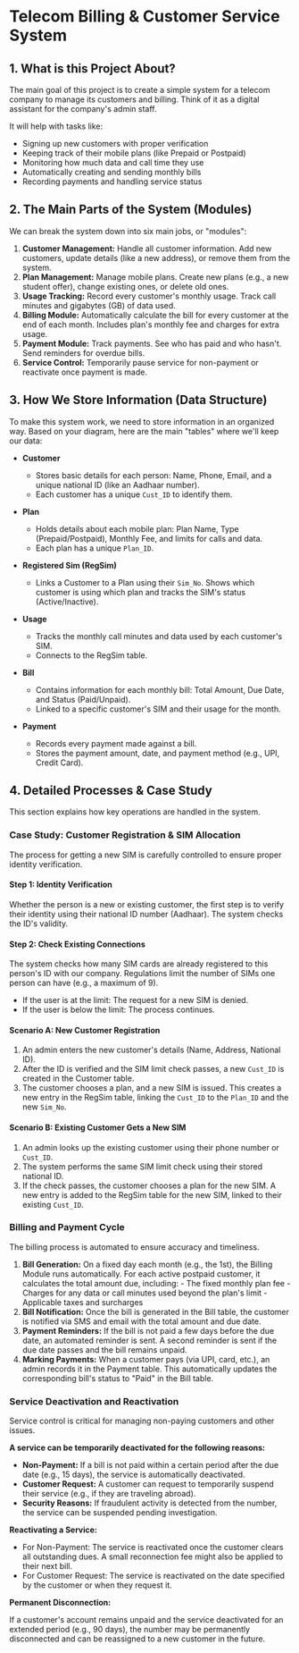 # Telecom Billing & Customer Service System

## 1. What is this Project About?

The main goal of this project is to create a simple system for a telecom company to manage its customers and billing. Think of it as a digital assistant for the company's admin staff.

It will help with tasks like:

- Signing up new customers with proper verification
- Keeping track of their mobile plans (like Prepaid or Postpaid)
- Monitoring how much data and call time they use
- Automatically creating and sending monthly bills
- Recording payments and handling service status

## 2. The Main Parts of the System (Modules)

We can break the system down into six main jobs, or "modules":

1. **Customer Management:** Handle all customer information. Add new customers, update details (like a new address), or remove them from the system.
2. **Plan Management:** Manage mobile plans. Create new plans (e.g., a new student offer), change existing ones, or delete old ones.
3. **Usage Tracking:** Record every customer's monthly usage. Track call minutes and gigabytes (GB) of data used.
4. **Billing Module:** Automatically calculate the bill for every customer at the end of each month. Includes plan's monthly fee and charges for extra usage.
5. **Payment Module:** Track payments. See who has paid and who hasn't. Send reminders for overdue bills.
6. **Service Control:** Temporarily pause service for non-payment or reactivate once payment is made.

## 3. How We Store Information (Data Structure)

To make this system work, we need to store information in an organized way. Based on your diagram, here are the main "tables" where we'll keep our data:

- **Customer**
    - Stores basic details for each person: Name, Phone, Email, and a unique national ID (like an Aadhaar number).
    - Each customer has a unique `Cust_ID` to identify them.

- **Plan**
    - Holds details about each mobile plan: Plan Name, Type (Prepaid/Postpaid), Monthly Fee, and limits for calls and data.
    - Each plan has a unique `Plan_ID`.

- **Registered Sim (RegSim)**
    - Links a Customer to a Plan using their `Sim_No`. Shows which customer is using which plan and tracks the SIM's status (Active/Inactive).

- **Usage**
    - Tracks the monthly call minutes and data used by each customer's SIM.
    - Connects to the RegSim table.

- **Bill**
    - Contains information for each monthly bill: Total Amount, Due Date, and Status (Paid/Unpaid).
    - Linked to a specific customer's SIM and their usage for the month.

- **Payment**
    - Records every payment made against a bill.
    - Stores the payment amount, date, and payment method (e.g., UPI, Credit Card).

## 4. Detailed Processes & Case Study

This section explains how key operations are handled in the system.

### Case Study: Customer Registration & SIM Allocation

The process for getting a new SIM is carefully controlled to ensure proper identity verification.

#### Step 1: Identity Verification

Whether the person is a new or existing customer, the first step is to verify their identity using their national ID number (Aadhaar). The system checks the ID's validity.

#### Step 2: Check Existing Connections

The system checks how many SIM cards are already registered to this person's ID with our company. Regulations limit the number of SIMs one person can have (e.g., a maximum of 9).

- If the user is at the limit: The request for a new SIM is denied.
- If the user is below the limit: The process continues.

#### Scenario A: New Customer Registration

1. An admin enters the new customer's details (Name, Address, National ID).
2. After the ID is verified and the SIM limit check passes, a new `Cust_ID` is created in the Customer table.
3. The customer chooses a plan, and a new SIM is issued. This creates a new entry in the RegSim table, linking the `Cust_ID` to the `Plan_ID` and the new `Sim_No`.

#### Scenario B: Existing Customer Gets a New SIM

1. An admin looks up the existing customer using their phone number or `Cust_ID`.
2. The system performs the same SIM limit check using their stored national ID.
3. If the check passes, the customer chooses a plan for the new SIM. A new entry is added to the RegSim table for the new SIM, linked to their existing `Cust_ID`.

### Billing and Payment Cycle

The billing process is automated to ensure accuracy and timeliness.

1. **Bill Generation:** On a fixed day each month (e.g., the 1st), the Billing Module runs automatically. For each active postpaid customer, it calculates the total amount due, including:
        - The fixed monthly plan fee
        - Charges for any data or call minutes used beyond the plan's limit
        - Applicable taxes and surcharges
2. **Bill Notification:** Once the bill is generated in the Bill table, the customer is notified via SMS and email with the total amount and due date.
3. **Payment Reminders:** If the bill is not paid a few days before the due date, an automated reminder is sent. A second reminder is sent if the due date passes and the bill remains unpaid.
4. **Marking Payments:** When a customer pays (via UPI, card, etc.), an admin records it in the Payment table. This automatically updates the corresponding bill's status to "Paid" in the Bill table.

### Service Deactivation and Reactivation

Service control is critical for managing non-paying customers and other issues.

**A service can be temporarily deactivated for the following reasons:**

- **Non-Payment:** If a bill is not paid within a certain period after the due date (e.g., 15 days), the service is automatically deactivated.
- **Customer Request:** A customer can request to temporarily suspend their service (e.g., if they are traveling abroad).
- **Security Reasons:** If fraudulent activity is detected from the number, the service can be suspended pending investigation.

**Reactivating a Service:**

- For Non-Payment: The service is reactivated once the customer clears all outstanding dues. A small reconnection fee might also be applied to their next bill.
- For Customer Request: The service is reactivated on the date specified by the customer or when they request it.

**Permanent Disconnection:**

If a customer's account remains unpaid and the service deactivated for an extended period (e.g., 90 days), the number may be permanently disconnected and can be reassigned to a new customer in the future.
